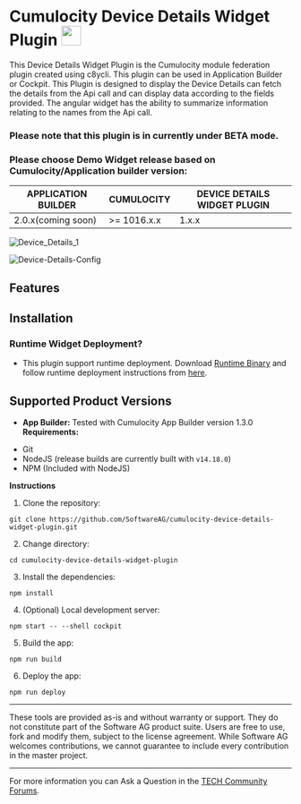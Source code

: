 # Cumulocity Device Details Widget Plugin [<img width="35" src="https://user-images.githubusercontent.com/67993842/97668428-f360cc80-1aa7-11eb-8801-da578bda4334.png"/>](https://github.com/SoftwareAG/cumulocity-device-details-widget-plugin/releases/download/1.0.0-beta/device-details-runtime-widget-1.0.0-beta.zip)

This Device Details Widget Plugin is the Cumulocity module federation plugin created using c8ycli. This plugin can be used in Application Builder or Cockpit. This Plugin is designed to display the Device Details can fetch the details from the Api call  and can display data according to the fields provided. The angular widget has the ability to summarize  information relating to the names from the Api call.

### Please note that this plugin is in currently under BETA mode.

### Please choose Demo Widget release based on Cumulocity/Application builder version:

|APPLICATION BUILDER | CUMULOCITY  | DEVICE DETAILS WIDGET PLUGIN  |
|--------------------|-------------|-------------------------------|
| 2.0.x(coming soon) | >= 1016.x.x | 1.x.x                         |  


![Device_Details_1](https://user-images.githubusercontent.com/99970126/181510210-2e16463e-0c57-4048-b458-4253a1c913ec.PNG)

![Device-Details-Config](https://user-images.githubusercontent.com/99970126/188394087-58a3da72-1ae3-4812-8aef-a6afe3a64c9a.png)


## Features

## Installation

### Runtime Widget Deployment?

 - This plugin support runtime deployment. Download  [Runtime Binary](https://github.com/SoftwareAG/cumulocity-device-details-widget-plugin/releases/download/1.0.0-beta/device-details-runtime-widget-1.0.0-beta.zip)  and follow runtime deployment instructions from  [here](https://github.com/SoftwareAG/cumulocity-runtime-widget-loader).

## Supported Product Versions

-  **App Builder:**  Tested with Cumulocity App Builder version 1.3.0
**Requirements:**
* Git
* NodeJS (release builds are currently built with `v14.18.0`)
* NPM (Included with NodeJS)

**Instructions**
1. Clone the repository: 
```
git clone https://github.com/SoftwareAG/cumulocity-device-details-widget-plugin.git
```
2. Change directory: 
```
cd cumulocity-device-details-widget-plugin
```
3. Install the dependencies: 
```
npm install
```
4. (Optional) Local development server: 
```
npm start -- --shell cockpit
```
5. Build the app: 
```
npm run build
```
6. Deploy the app: 
```
npm run deploy
```


------------------------------

These tools are provided as-is and without warranty or support. They do not constitute part of the Software AG product suite. Users are free to use, fork and modify them, subject to the license agreement. While Software AG welcomes contributions, we cannot guarantee to include every contribution in the master project.
_____________________
For more information you can Ask a Question in the [TECH Community Forums](https://tech.forums.softwareag.com/tag/Cumulocity-IoT).


